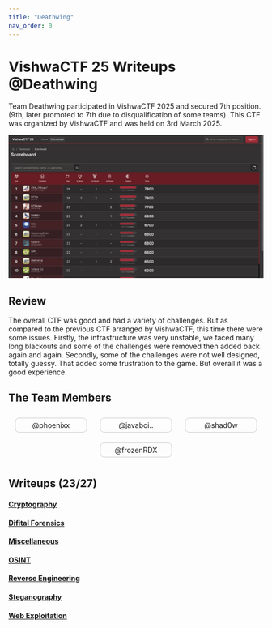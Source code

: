 ```yaml
---
title: "Deathwing"
nav_order: 0
---
```


# VishwaCTF 25 Writeups @Deathwing

Team Deathwing participated in VishwaCTF 2025 and secured 7th position. (9th, later promoted to 7th due to disqualification of some teams). This CTF was organized by VishwaCTF and was held on 3rd March 2025.

![Scoreboard](./assets/scoreboard.png)

## Review

The overall CTF was good and had a variety of challenges. But as compared to the previous CTF arranged by VishwaCTF, this time there were some issues. Firstly, the infrastructure was very unstable, we faced many long blackouts and some of the challenges were removed then added back again and again. Secondly, some of the challenges were not well designed, totally guessy. That added some frustration to the game. But overall it was a good experience.

## The Team Members

<div style="display: flex; flex-wrap: wrap; justify-content: space-around;">
    <div style="border: 1px solid #ccc; padding: 5px; width: 100%; max-width: 130px; margin: 10px; text-align: center; border-radius: 8px;">
        @phoenixx
    </div>
    <div style="border: 1px solid #ccc; padding: 5px; width: 100%; max-width: 130px; margin: 10px; text-align: center; border-radius: 8px;">
        @javaboi..
    </div>
    <div style="border: 1px solid #ccc; padding: 5px; width: 100%; max-width: 130px; margin: 10px; text-align: center; border-radius: 8px;">
        @shad0w
    </div>
    <div style="border: 1px solid #ccc; padding: 5px; width: 100%; max-width: 130px; margin: 10px; text-align: center; border-radius: 8px;">
        @frozenRDX
    </div>
</div>

## Writeups (23/27)

#### [Cryptography](./Cryptography/crypto/)
#### [Difital Forensics](./Digital%20Forensics/forensics/)
#### [Miscellaneous](./Miscellaneous/misc/)
#### [OSINT](./OSINT/osint/)
#### [Reverse Engineering](./Reverse%20Engineering/re/)
#### [Steganography](./Steganography/stego/)
#### [Web Exploitation](./Web%20Exploitation/web/)

